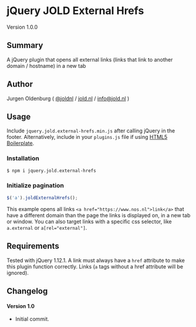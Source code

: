 # jQuery JOLD External Hrefs

Version 1.0.0

## Summary

A jQuery plugin that opens all external links (links that link to another domain / hostname) in a new tab

## Author

Jurgen Oldenburg ( [@joldnl](http://twitter.com/joldnl) / [jold.nl](https://www.jold.nl) / [info@jold.nl](info@jold.nl) )

## Usage

Include `jquery.jold.external-hrefs.min.js` after calling jQuery in the footer. Alternatively, include in your `plugins.js` file if using [HTML5 Boilerplate](http://html5boilerplate.com).

### Installation

```bash
$ npm i jquery.jold.external-hrefs

```

### Initialize pagination

```js
$('a').joldExternalHrefs();
```

This example opens all links `<a href="https://www.nos.nl">link</a>` that have a different domain than the page the links is displayed on, in a new tab or window.
You can also target links with a specific css selector, like `a.external` or `a[rel="external"]`.


## Requirements

Tested with jQuery 1.12.1.
A link must always have a `href` attribute to make this plugin function correctly. Links (`a` tags without a href attribute will be ignored).


## Changelog


#### Version 1.0

* Initial commit.
